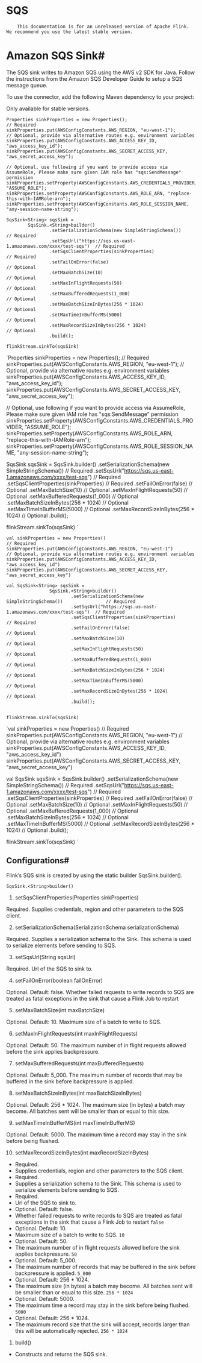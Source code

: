 # SQS


> 
        This documentation is for an unreleased version of Apache Flink. We recommend you use the latest stable version.
    


# Amazon SQS Sink#


The SQS sink writes to Amazon SQS using the AWS v2 SDK for Java. Follow the instructions from the Amazon SQS Developer Guide
to setup a SQS message queue.


To use the connector, add the following Maven dependency to your project:


Only available for stable versions.


```
Properties sinkProperties = new Properties();
// Required
sinkProperties.put(AWSConfigConstants.AWS_REGION, "eu-west-1");
// Optional, provide via alternative routes e.g. environment variables
sinkProperties.put(AWSConfigConstants.AWS_ACCESS_KEY_ID, "aws_access_key_id");
sinkProperties.put(AWSConfigConstants.AWS_SECRET_ACCESS_KEY, "aws_secret_access_key");

// Optional, use following if you want to provide access via AssumeRole, Please make sure given IAM role has "sqs:SendMessage" permission
sinkProperties.setProperty(AWSConfigConstants.AWS_CREDENTIALS_PROVIDER, "ASSUME_ROLE");
sinkProperties.setProperty(AWSConfigConstants.AWS_ROLE_ARN, "replace-this-with-IAMRole-arn");
sinkProperties.setProperty(AWSConfigConstants.AWS_ROLE_SESSION_NAME, "any-session-name-string");

SqsSink<String> sqsSink =
        SqsSink.<String>builder()
                .setSerializationSchema(new SimpleStringSchema())                // Required
                .setSqsUrl("https://sqs.us-east-1.amazonaws.com/xxxx/test-sqs")  // Required
                .setSqsClientProperties(sinkProperties)                          // Required
                .setFailOnError(false)                                           // Optional
                .setMaxBatchSize(10)                                             // Optional
                .setMaxInFlightRequests(50)                                      // Optional
                .setMaxBufferedRequests(1_000)                                   // Optional
                .setMaxBatchSizeInBytes(256 * 1024)                         // Optional
                .setMaxTimeInBufferMS(5000)                                      // Optional
                .setMaxRecordSizeInBytes(256 * 1024)                            // Optional
                .build();

flinkStream.sinkTo(sqsSink)

```

`Properties sinkProperties = new Properties();
// Required
sinkProperties.put(AWSConfigConstants.AWS_REGION, "eu-west-1");
// Optional, provide via alternative routes e.g. environment variables
sinkProperties.put(AWSConfigConstants.AWS_ACCESS_KEY_ID, "aws_access_key_id");
sinkProperties.put(AWSConfigConstants.AWS_SECRET_ACCESS_KEY, "aws_secret_access_key");

// Optional, use following if you want to provide access via AssumeRole, Please make sure given IAM role has "sqs:SendMessage" permission
sinkProperties.setProperty(AWSConfigConstants.AWS_CREDENTIALS_PROVIDER, "ASSUME_ROLE");
sinkProperties.setProperty(AWSConfigConstants.AWS_ROLE_ARN, "replace-this-with-IAMRole-arn");
sinkProperties.setProperty(AWSConfigConstants.AWS_ROLE_SESSION_NAME, "any-session-name-string");

SqsSink<String> sqsSink =
        SqsSink.<String>builder()
                .setSerializationSchema(new SimpleStringSchema())                // Required
                .setSqsUrl("https://sqs.us-east-1.amazonaws.com/xxxx/test-sqs")  // Required
                .setSqsClientProperties(sinkProperties)                          // Required
                .setFailOnError(false)                                           // Optional
                .setMaxBatchSize(10)                                             // Optional
                .setMaxInFlightRequests(50)                                      // Optional
                .setMaxBufferedRequests(1_000)                                   // Optional
                .setMaxBatchSizeInBytes(256 * 1024)                         // Optional
                .setMaxTimeInBufferMS(5000)                                      // Optional
                .setMaxRecordSizeInBytes(256 * 1024)                            // Optional
                .build();

flinkStream.sinkTo(sqsSink)
`

```
val sinkProperties = new Properties()
// Required
sinkProperties.put(AWSConfigConstants.AWS_REGION, "eu-west-1")
// Optional, provide via alternative routes e.g. environment variables
sinkProperties.put(AWSConfigConstants.AWS_ACCESS_KEY_ID, "aws_access_key_id")
sinkProperties.put(AWSConfigConstants.AWS_SECRET_ACCESS_KEY, "aws_secret_access_key")

val SqsSink<String> sqsSink =
                SqsSink.<String>builder()
                        .setSerializationSchema(new SimpleStringSchema())                // Required
                        .setSqsUrl("https://sqs.us-east-1.amazonaws.com/xxxx/test-sqs")  // Required
                        .setSqsClientProperties(sinkProperties)                          // Required
                        .setFailOnError(false)                                           // Optional
                        .setMaxBatchSize(10)                                             // Optional
                        .setMaxInFlightRequests(50)                                      // Optional
                        .setMaxBufferedRequests(1_000)                                   // Optional
                        .setMaxBatchSizeInBytes(256 * 1024)                              // Optional
                        .setMaxTimeInBufferMS(5000)                                      // Optional
                        .setMaxRecordSizeInBytes(256 * 1024)                             // Optional
                        .build();
                        
                       
flinkStream.sinkTo(sqsSink)

```

`val sinkProperties = new Properties()
// Required
sinkProperties.put(AWSConfigConstants.AWS_REGION, "eu-west-1")
// Optional, provide via alternative routes e.g. environment variables
sinkProperties.put(AWSConfigConstants.AWS_ACCESS_KEY_ID, "aws_access_key_id")
sinkProperties.put(AWSConfigConstants.AWS_SECRET_ACCESS_KEY, "aws_secret_access_key")

val SqsSink<String> sqsSink =
                SqsSink.<String>builder()
                        .setSerializationSchema(new SimpleStringSchema())                // Required
                        .setSqsUrl("https://sqs.us-east-1.amazonaws.com/xxxx/test-sqs")  // Required
                        .setSqsClientProperties(sinkProperties)                          // Required
                        .setFailOnError(false)                                           // Optional
                        .setMaxBatchSize(10)                                             // Optional
                        .setMaxInFlightRequests(50)                                      // Optional
                        .setMaxBufferedRequests(1_000)                                   // Optional
                        .setMaxBatchSizeInBytes(256 * 1024)                              // Optional
                        .setMaxTimeInBufferMS(5000)                                      // Optional
                        .setMaxRecordSizeInBytes(256 * 1024)                             // Optional
                        .build();
                        
                       
flinkStream.sinkTo(sqsSink)
`

## Configurations#


Flink’s SQS sink is created by using the static builder SqsSink.<String>builder().

`SqsSink.<String>builder()`
1. setSqsClientProperties(Properties sinkProperties)

Required.
Supplies credentials, region and other parameters to the SQS client.


2. setSerializationSchema(SerializationSchema serializationSchema)

Required.
Supplies a serialization schema to the Sink. This schema is used to serialize elements before sending to SQS.


3. setSqsUrl(String sqsUrl)

Required.
Url of the SQS to sink to.


4. setFailOnError(boolean failOnError)

Optional. Default: false.
Whether failed requests to write records to SQS are treated as fatal exceptions in the sink that cause a Flink Job to restart


5. setMaxBatchSize(int maxBatchSize)

Optional. Default: 10.
Maximum size of a batch to write to SQS.


6. setMaxInFlightRequests(int maxInFlightRequests)

Optional. Default: 50.
The maximum number of in flight requests allowed before the sink applies backpressure.


7. setMaxBufferedRequests(int maxBufferedRequests)

Optional. Default: 5_000.
The maximum number of records that may be buffered in the sink before backpressure is applied.


8. setMaxBatchSizeInBytes(int maxBatchSizeInBytes)

Optional. Default: 256 * 1024.
The maximum size (in bytes) a batch may become. All batches sent will be smaller than or equal to this size.


9. setMaxTimeInBufferMS(int maxTimeInBufferMS)

Optional. Default: 5000.
The maximum time a record may stay in the sink before being flushed.


10. setMaxRecordSizeInBytes(int maxRecordSizeInBytes)
* Required.
* Supplies credentials, region and other parameters to the SQS client.
* Required.
* Supplies a serialization schema to the Sink. This schema is used to serialize elements before sending to SQS.
* Required.
* Url of the SQS to sink to.
* Optional. Default: false.
* Whether failed requests to write records to SQS are treated as fatal exceptions in the sink that cause a Flink Job to restart
`false`
* Optional. Default: 10.
* Maximum size of a batch to write to SQS.
`10`
* Optional. Default: 50.
* The maximum number of in flight requests allowed before the sink applies backpressure.
`50`
* Optional. Default: 5_000.
* The maximum number of records that may be buffered in the sink before backpressure is applied.
`5_000`
* Optional. Default: 256 * 1024.
* The maximum size (in bytes) a batch may become. All batches sent will be smaller than or equal to this size.
`256 * 1024`
* Optional. Default: 5000.
* The maximum time a record may stay in the sink before being flushed.
`5000`
* Optional. Default: 256 * 1024.
* The maximum record size that the sink will accept, records larger than this will be automatically rejected.
`256 * 1024`
1. build()
* Constructs and returns the SQS sink.